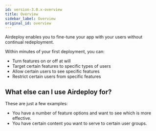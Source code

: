 ```yaml
---
id: version-3.0.x-overview
title: Overview
sidebar_label: Overview
original_id: overview
---
```


Airdeploy enables you to fine-tune your app with your users without continual redeployment. 

Within minutes of your first deployment, you can:

- Turn features on or off at will
- Target certain features to specific types of users
- Allow certain users to see specific features
- Restrict certain users from specific features

## What else can I use Airdeploy for?

These are just a few examples:

- You have a number of feature options and want to see which is more effective.
- You have certain content you want to serve to certain user groups.